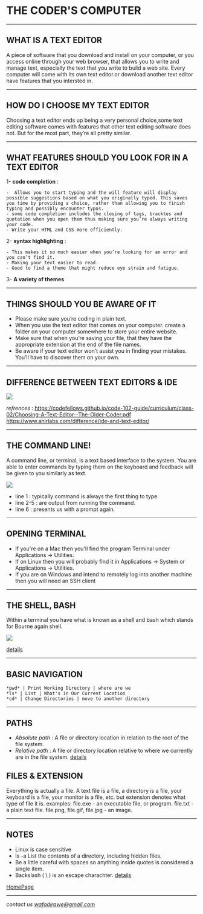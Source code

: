 # THE CODER'S COMPUTER

***
## WHAT IS A TEXT EDITOR
A piece of software that you download and install on your computer, or you access online through your web browser, that allows you to write and manage text, especially the text that you write to build a web site. Every computer will come with its own text editor.or download another text editor have features that you intersted in.
***
## HOW DO I CHOOSE MY TEXT EDITOR
Choosing a text editor ends up being a very personal choice,some text editing software comes with features that other text editing
software does not. But for the most part, they’re all pretty similar.
***
## WHAT FEATURES SHOULD YOU LOOK FOR IN A TEXT EDITOR 
1- **code completion** :
```
-  Allows you to start typing and the will feature will display possible suggestions based on what you originally typed. This saves you time by providing a choice, rather than allowing you to finish typing and possibly encounter typos.
- some code completion includes the closing of tags, bracktes and quotation when you open them thus making sure you’re always writing your code.
- Write your HTML and CSS more efficiently.
``` 
2- **syntax highlighting** :
```
- This makes it so much easier when you’re looking for an error and you can’t find it.
- Making your text easier to read.
- Good to find a theme that might reduce eye strain and fatigue.
```
3- **A variety of themes** 

***
## THINGS SHOULD YOU BE AWARE OF IT
- Please make sure you’re coding in plain text.
- When you use the text editor that comes on your computer. create a folder on your computer somewhere to store your entire website.
- Make sure that when you’re saving your file, that they have the appropriate extension at the end of the file names.
- Be aware if your text editor won’t assist you in finding your mistakes. You’ll have to discover them on your own.
***
## DIFFERENCE BETWEEN TEXT EDITORS & IDE
![](https://scontent.famm2-3.fna.fbcdn.net/v/t1.15752-9/147011178_741175119866644_7082464842094351098_n.png?_nc_cat=109&ccb=2&_nc_sid=ae9488&_nc_eui2=AeG7t0tA3qCbC0SW9PaviUn1b0b3GRjc5TxvRvcZGNzlPC9lmyVM_g6HUg1Rv22RK8dUhatpzjKs2dx1L1VcN5qR&_nc_ohc=UGq3j6lldVUAX_kfbiu&_nc_ht=scontent.famm2-3.fna&oh=37946fbeabe65b53d19944c23d91f138&oe=60459396)

*refrences* :
https://codefellows.github.io/code-102-guide/curriculum/class-02/Choosing-A-Text-Editor--The-Older-Coder.pdf 
https://www.ahirlabs.com/difference/ide-and-text-editor/
***
## THE COMMAND LINE!
A command line, or terminal, is a text based interface to the system. You are able to enter commands by typing them on the keyboard and feedback will be given to you similarly as text.

![](https://scontent.famm2-3.fna.fbcdn.net/v/t1.15752-9/146237967_1145707659181566_2648065885110025327_n.png?_nc_cat=100&ccb=2&_nc_sid=ae9488&_nc_eui2=AeE_qnAsT8ptVpZlbWdSQ2fuR2jT5nmuOERHaNPmea44RGZs5pzYXkPXFSqsPXcgysdfKCbijif3YE4lbo3ubXvq&_nc_ohc=tfyETD7AkaAAX-Fpwsp&_nc_ht=scontent.famm2-3.fna&oh=0251ec0aaaace8018843e5214b4ffca8&oe=6045ACDA)

* line 1 : typically command is always the first thing to type.
* line 2-5 : are output from running the command.
* line 6 : presents us with a prompt again.
***
## OPENING TERMINAL
* If you're on a Mac then you'll find the program Terminal under Applications -> Utilities.
* If on Linux then you will probably find it in Applications -> System or Applications -> Utilities.
* If you are on Windows and intend to remotely log into another machine then you will need an SSH client
***
## THE SHELL, BASH
Within a terminal you have what is known as a shell and bash which stands for Bourne again shell.

![](https://scontent.famm2-3.fna.fbcdn.net/v/t1.15752-9/147191824_1107745406359408_6847587987201072109_n.png?_nc_cat=101&ccb=2&_nc_sid=ae9488&_nc_eui2=AeGVxqbw4FCaZ2hU3fdEeUJPmPKlX4M-O4WY8qVfgz47hfiCTke5qHBYG7uEDSgQ8fz1VrgvnyDiJjQypYMUM1uy&_nc_ohc=V3dqGznNCRIAX_7Mw9a&_nc_ht=scontent.famm2-3.fna&oh=c132bc37ae9e258dbbacc0c06a2bc79a&oe=60446328)

[details](https://ryanstutorials.net/linuxtutorial/commandline.php)
***
## BASIC NAVIGATION
```
*pwd* | Print Working Directory | where are we
*ls* | List | What's in Our Current Location
*cd* | Change Directories | move to another directory
```
***
## PATHS
- *Absolute path* : A file or directory location in relation to the root of the file system.
- *Relative path* : A file or directory location relative to where we currently are in the file system.
[details](https://ryanstutorials.net/linuxtutorial/navigation.php)
## FILES & EXTENSION
Everything is actually a file. A text file is a file, a directory is a file, your keyboard is a file, your monitor is a file, etc.
but extension denotes what type of file it is. 
examples:
file.exe - an executable file, or program.
file.txt - a plain text file.
file.png, file.gif, file.jpg - an image.
***
## NOTES
* Linux is case sensitive
* ls -a List the contents of a directory, including hidden files.
* Be a little careful with spaces so anything inside quotes is considered a single item.
* Backslash ( \ ) is an escape charachter.
[details](https://ryanstutorials.net/linuxtutorial/aboutfiles.php)

[HomePage](../README.md) 

***
*contact us* *wafadirawe@gmail.com*

